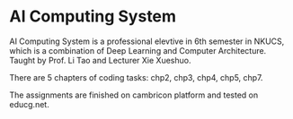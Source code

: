 # AI Computing System

AI Computing System is a professional elevtive in 6th semester in NKUCS, which is a combination of Deep Learning and Computer Architecture. Taught by Prof. Li Tao and Lecturer Xie Xueshuo.

There are 5 chapters of coding tasks: chp2, chp3, chp4, chp5, chp7.

The assignments are finished on cambricon platform and tested on educg.net.
